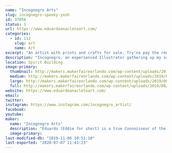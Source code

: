 ```yaml
---
name: "Incognegro Arts"
slug: incognegro-spooky-yosh
id: 37058
status: 1
url: https://www.eduardoanacletoart.com/
categories:
  - id: 112
    slug: art
    name: Art
excerpt: "An artist with prints and crafts for sale. Try'na pay the rent"
description: "Incognegro, an experienced Illustrator gathering up my supply of custom made products to sell to the general public. It's Capitalism yo'"
location: Spirit Building
image-primary:
  thumbnail: http://makers.makerfaireorlando.com/wp-content/uploads/2019/08/IMG_1492-150x150.jpg
  medium: http://makers.makerfaireorlando.com/wp-content/uploads/2019/08/IMG_1492-225x300.jpg
  large: http://makers.makerfaireorlando.com/wp-content/uploads/2019/08/IMG_1492-768x1024.jpg
  full: http://makers.makerfaireorlando.com/wp-content/uploads/2019/08/IMG_1492.jpg
website: https://www.eduardoanacletoart.com/
email: 
twitter: 
instagram: https://www.instagram.com/incognegro_artist/
facebook: 
youtube: 
maker:
  name: "Incognegro Arts"
  description: "Eduardo (Eddie for short) is a true Connoisseur of the arts. Drawing since he was a child, his eye for details has been matched only by his desire to create. As the mediums through which art has evolved so too have his skill sets. From Illustration to 3D rendering and animation, and even visual effects; his experience branches out over many realms of visual and digital arts.  He is also way too humble to feel comfortable talking about himself in the third person. "
  image-primary: 
last-modified-db: "2019-11-06 10:51:10"
last-exported: "2020-07-07 11:43:23"
---
```

